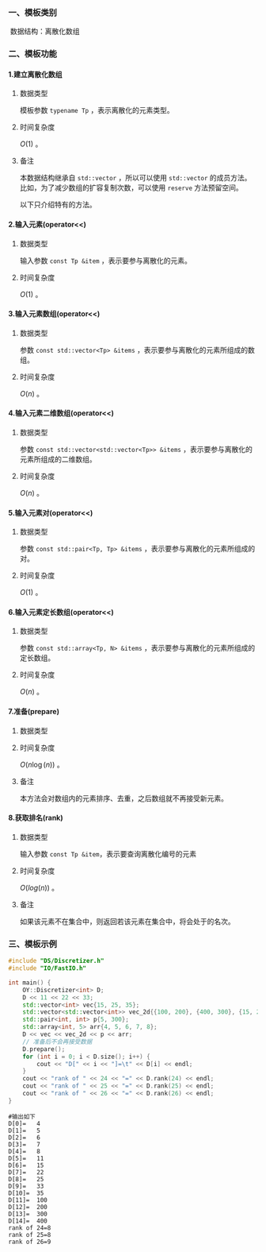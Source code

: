 ### 一、模板类别

​	数据结构：离散化数组

### 二、模板功能

#### 1.建立离散化数组

1. 数据类型

   模板参数 `typename Tp`​ ，表示离散化的元素类型。

2. 时间复杂度

   $O(1)$ 。

3. 备注

   本数据结构继承自 `std::vector` ，所以可以使用 `std::vector` 的成员方法。比如，为了减少数组的扩容复制次数，可以使用 `reserve` 方法预留空间。
   
   以下只介绍特有的方法。


#### 2.输入元素(operator<<)

1. 数据类型

   输入参数 `const Tp &item` ，表示要参与离散化的元素。

2. 时间复杂度

   $O(1)$ 。
   

#### 3.输入元素数组(operator<<)

1. 数据类型

   参数 `const std::vector<Tp> &items` ，表示要参与离散化的元素所组成的数组。

2. 时间复杂度

   $O(n)$  。

#### 4.输入元素二维数组(operator<<)

1. 数据类型

   参数 `const std::vector<std::vector<Tp>> &items` ，表示要参与离散化的元素所组成的二维数组。

2. 时间复杂度

   $O(n)$  。

#### 5.输入元素对(operator<<)

1. 数据类型

   参数 `const std::pair<Tp, Tp> &items` ，表示要参与离散化的元素所组成的对。

2. 时间复杂度

   $O(1)$  。

#### 6.输入元素定长数组(operator<<)

1. 数据类型

   参数 `const std::array<Tp, N> &items` ，表示要参与离散化的元素所组成的定长数组。

2. 时间复杂度

   $O(n)$  。

#### 7.准备(prepare)

1. 数据类型

2. 时间复杂度

   $O(n\log (n))$ 。
   
3. 备注

   本方法会对数组内的元素排序、去重，之后数组就不再接受新元素。


#### 8.获取排名(rank)

1. 数据类型

   输入参数 `const Tp &item`，表示要查询离散化编号的元素

2. 时间复杂度

   $O(log(n))$ 。
   
3. 备注

   如果该元素不在集合中，则返回若该元素在集合中，将会处于的名次。


### 三、模板示例

```c++
#include "DS/Discretizer.h"
#include "IO/FastIO.h"

int main() {
    OY::Discretizer<int> D;
    D << 11 << 22 << 33;
    std::vector<int> vec{15, 25, 35};
    std::vector<std::vector<int>> vec_2d{{100, 200}, {400, 300}, {15, 25}};
    std::pair<int, int> p{5, 300};
    std::array<int, 5> arr{4, 5, 6, 7, 8};
    D << vec << vec_2d << p << arr;
    // 准备后不会再接受数据
    D.prepare();
    for (int i = 0; i < D.size(); i++) {
        cout << "D[" << i << "]=\t" << D[i] << endl;
    }
    cout << "rank of " << 24 << "=" << D.rank(24) << endl;
    cout << "rank of " << 25 << "=" << D.rank(25) << endl;
    cout << "rank of " << 26 << "=" << D.rank(26) << endl;
}
```

```
#输出如下
D[0]=	4
D[1]=	5
D[2]=	6
D[3]=	7
D[4]=	8
D[5]=	11
D[6]=	15
D[7]=	22
D[8]=	25
D[9]=	33
D[10]=	35
D[11]=	100
D[12]=	200
D[13]=	300
D[14]=	400
rank of 24=8
rank of 25=8
rank of 26=9
```

